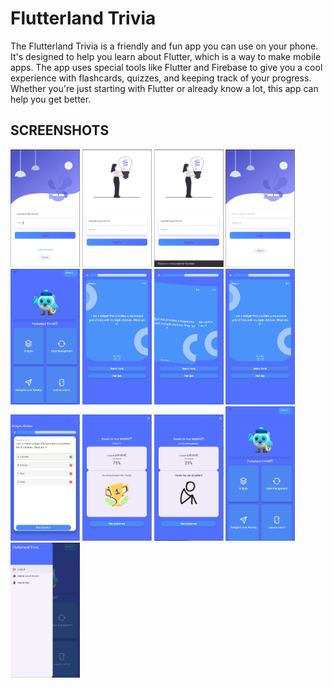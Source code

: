 # Flutterland Trivia

The Flutterland Trivia is a friendly and fun app you can use on your phone. It's designed to help you learn about Flutter, which is a way to make mobile apps. The app uses special tools like Flutter and Firebase to give you a cool experience with flashcards, quizzes, and keeping track of your progress. Whether you're just starting with Flutter or already know a lot, this app can help you get better.



## SCREENSHOTS
<p style="float: center;">

  <img src="https://github.com/njsaugat/flutterland_trivia/blob/master/screenshots/Screenshot%20from%202023-08-27%2016-59-15.png" width="22%"/>
  <img src="https://github.com/njsaugat/flutterland_trivia/blob/master/screenshots/Screenshot%20from%202023-08-27%2016-59-36.png" width="22%"/>
  <img src="https://github.com/njsaugat/flutterland_trivia/blob/master/screenshots/Screenshot%20from%202023-08-27%2017-03-22.png" width="22%"/>
  <img src="https://github.com/njsaugat/flutterland_trivia/blob/master/screenshots/Screenshot%20from%202023-08-27%2017-04-55.png" width="22%"/>
  <img src="https://github.com/njsaugat/flutterland_trivia/blob/master/screenshots/Screenshot%20from%202023-08-27%2017-05-55.png" width="22%"/>
  <img src="https://github.com/njsaugat/flutterland_trivia/blob/master/screenshots/Screenshot%20from%202023-08-27%2017-08-26.png" width="22%"/>
  <img src="https://github.com/njsaugat/flutterland_trivia/blob/master/screenshots/Screenshot%20from%202023-08-27%2017-08-38.png" width="22%"/>
  <img src="https://github.com/njsaugat/flutterland_trivia/blob/master/screenshots/Screenshot%20from%202023-08-27%2017-09-33.png" width="22%"/>
  <img src="https://github.com/njsaugat/flutterland_trivia/blob/master/screenshots/Screenshot%20from%202023-08-27%2017-12-19.png" width="22%"/>
  <img src="https://github.com/njsaugat/flutterland_trivia/blob/master/screenshots/Screenshot%20from%202023-08-27%2017-13-03.png" width="22%"/>
  <img src="https://github.com/njsaugat/flutterland_trivia/blob/master/screenshots/Screenshot%20from%202023-08-27%2017-16-14.png" width="22%"/>
  <img src="https://github.com/njsaugat/flutterland_trivia/blob/master/screenshots/Screenshot%20from%202023-08-27%2017-39-25.png" width="22%"/>
  <img src="https://github.com/njsaugat/flutterland_trivia/blob/master/screenshots/Screenshot%20from%202023-08-27%2017-50-57.png" width="22%"/>
</p>


